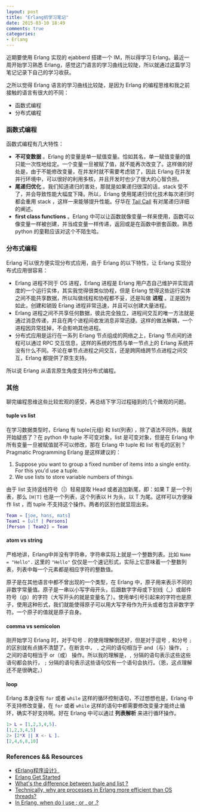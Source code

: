 ```yaml
---
layout: post
title: "Erlang初学习笔记"
date: 2015-03-10 18:49
comments: true
categories: 
- Erlang
---
```


近期要使用 Erlang 实现的 ejabberd 搭建一个 IM，所以得学习 Erlang。最近一周开始学习熟悉 Erlang，感觉这门语言的学习曲线比较陡，所以就通过这篇学习笔记记录下自己的学习收获。

之所以觉得 Erlang 语言的学习曲线比较陡，是因为 Erlang 的编程思维和我之前接触的语言有很大的不同：

* 函数式编程
* 分布式编程

### 函数式编程

函数式编程有几大特性：

* **不可变数据** 。Erlang 的变量是单一赋值变量。恰如其名，单一赋值变量的值只能一次性地给定。一个变量一旦被赋了值，就不能再次改变了。这样做的好处是，由于不能修改变量，在并发时就不需要考虑锁了，因此 Erlang 在并发并行环境中，可以很好的利用多核，并且开发时也少了很大的心智负担。
* **尾递归优化** 。我们知道递归的害处，那就是如果递归很深的话，stack 受不了，并会导致性能大幅度下降。所以，Erlang 使用尾递归优化技术每次递归时都会重用 stack ，这样一来能够提升性能。仔华在 [Tail Call](http://nanny.netease.com/blog/id/54acaea40c3b130f4d5045a2) 有对尾递归详细的阐述。
* **first class functions** 。Erlang 中可以让函数就像变量一样来使用，函数可以像变量一样被创建，并当成变量一样传递，返回或是在函数中嵌套函数。熟悉 python 的童鞋应该对这个不陌生哈。

### 分布式编程

Erlang 可以很方便实现分布式应用，由于 Erlang 的以下特性，让 Erlang 实现分布式应用很容易：

* Erlang 进程不同于 OS 进程，Erlang 进程是 Erlang 用户态自己维护并实现调度的一个运行实体，其实我觉得很类似协程，但是 Erlang 觉得这些运行实体之间不能共享数据，所以叫做线程和协程都不妥，还是叫做 **进程** 。正是因为如此，创建和销毁 Erlang 进程非常迅速，并且可以创建大量进程。
* Erlang 进程之间不共享任何数据，彼此完全独立，进程间交互的唯一方法就是通过消息传递，并且在两个进程间收发消息非常迅捷。这样的做法解耦，一个进程因异常挂掉，不会影响其他进程。
* 分布式应用是运行在一系列 Erlang 节点组成的网络之上，Erlang 节点间的进程可以通过 RPC 交互信息，这样的系统的性质与单一节点上的 Erlang 系统并没有什么不同。不论在单节点进程之间交互，还是跨网络跨节点进程之间交互，Erlang 都提供了原生支持。

所以说 Erlang 从语言原生角度支持分布式编程。

### 其他

聊完编程思维这些比较宏观的感受，再总结下学习过程碰到的几个微观的问题。

#### tuple vs list

在学习数据类型时，Erlang 有 tuple(元组) 和 list(列表) ，除了语法不同外，我就开始疑惑了？在 python 中 tuple 不可变对象，list 是可变对象，但是在 Erlang 中所有变量一旦被赋值就不可以修改，那在 Erlang 中 tuple 和 list 有毛的区别？Pragmatic Programming Erlang 是这样建议的：

1. Suppose you want to group a fixed number of items into a single entity. For this you'd use a tuple.
2. We use lists to store variable numbers of things.

由于 list 支持竖线符号（\|）轻易提取 Head 或者追加新尾，即：如果 T 是一个列表，那么 `[H|T]` 也是一个列表，这个列表以 H 为头，以 T 为尾。这样可以方便操作 list ，而 tuple 不支持这个操作。两者的区别也就显现出来。

~~~~ erlang
Team = [joe, hans, mats]
Team1 = [ulf | Persons]
[Person | Team2] = Team
~~~~


#### atom vs string

严格地讲，Erlang中并没有字符串，字符串实际上就是一个整数列表。比如 `Name = "Hello".` 这里的 `"Hello"` 仅仅是一个速记形式，实际上它意味着一个整数列表，列表中每一个元素都是相应字符的整数值。

原子是在其他语言中都不曾出现的一个类型，在 Erlang 中，原子用来表示不同的非数字常量值。原子是一串以小写字母开头，后跟数字字母或下划线（\_）或邮件符号（@）的字符（大写开头的就是变量名了）。使用单引号引起来的字符也是原子，使用这种形式，我们就能使得原子可以用大写字母作为开头或者包含非数字字符。一个原子的值就是原子自身。

#### comma vs semicolon

刚开始学习 Erlang 时，对于句号 `.` 的使用理解倒还好，但是对于逗号 `,` 和分号 `;` 的区别就有点搞不清楚了。在断言中， `,` 之间的语句相当于 and（与）操作， `;` 之间的语句相当于 or（或） 操作。所以我的理解是，`,` 分隔的语句表示这些这些语句都会执行， `;` 分隔的语句表示这些语句仅有一个语句会执行。（恩，这点理解还不是很确定。）

#### loop

Erlang 本身没有 `for` 或者 `while` 这样的循环控制语句，不过想想也是，Erlang 中不支持修改变量，在 `for` 或者 `while` 这样的语句中都需要修改变量才能终止循环，确实不好支持啊。好在 Erlang 中可以通过 **列表解析** 来进行循环操作。

~~~~ erlang
1> L = [1,2,3,4,5].
[1,2,3,4,5]
2> [2*X || X <- L ].
[2,4,6,8,10]
~~~~

### References && Resources

* [《Erlang程序设计》](http://read.douban.com/ebook/1306874/)
* [Erlang Get Started](http://www.erlang.org/doc/getting_started/intro.html)
* [What's the difference between tuple and list ?](http://erlang.org/pipermail/erlang-questions/2007-September/029508.html)
* [Technically, why are processes in Erlang more efficient than OS threads?](http://stackoverflow.com/questions/2708033/technically-why-are-processes-in-erlang-more-efficient-than-os-threads)
* [In Erlang, when do I use ; or , or .?](http://stackoverflow.com/questions/1110601/in-erlang-when-do-i-use-or-or)
